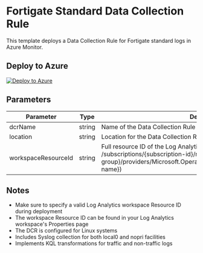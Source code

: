 # Fortigate Standard Data Collection Rule

This template deploys a Data Collection Rule for Fortigate standard logs in Azure Monitor.

## Deploy to Azure

[![Deploy to Azure](https://aka.ms/deploytoazurebutton)](https://portal.azure.com/#create/Microsoft.Template/uri/https%3A%2F%2Fraw.githubusercontent.com%2FJohnnyMonteleoneCS%2FCost-Effective-Data-Collection-Rules%2Fmain%2Fazuredeploy.json)

## Parameters

| Parameter | Type | Description |
|-----------|------|-------------|
| dcrName | string | Name of the Data Collection Rule |
| location | string | Location for the Data Collection Rule |
| workspaceResourceId | string | Full resource ID of the Log Analytics workspace (format: /subscriptions/{subscription-id}/resourceGroups/{resource-group}/providers/Microsoft.OperationalInsights/workspaces/{workspace-name}) |

## Notes

- Make sure to specify a valid Log Analytics workspace Resource ID during deployment
- The workspace Resource ID can be found in your Log Analytics workspace's Properties page
- The DCR is configured for Linux systems
- Includes Syslog collection for both local0 and nopri facilities
- Implements KQL transformations for traffic and non-traffic logs
